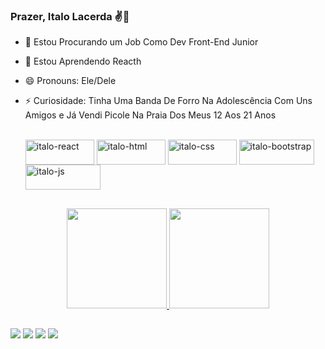 ### Prazer, Italo Lacerda ✌👋

- 🔭 Estou Procurando um Job Como Dev Front-End Junior
- 🌱 Estou Aprendendo Reacth
- 😄 Pronouns: Ele/Dele
- ⚡ Curiosidade: Tinha Uma Banda De Forro Na Adolescência Com Uns Amigos e Já Vendi Picole Na Praia Dos Meus 12 Aos 21 Anos


  
  <div style="display: inline-block;"><br>
    <img align="center" alt="italo-react" height="40" width="110" src="https://img.shields.io/badge/React-20232A?style=for-the-badge&logo=react&logoColor=61DAFB" />
   <img align="center" alt="italo-html" height="40" width="110" src="https://img.shields.io/badge/HTML5-E34F26?style=for-the-badge&logo=html5&logoColor=white" />
  <img align="center" alt="italo-css" height="40" width="110" src="https://img.shields.io/badge/CSS3-1572B6?style=for-the-badge&logo=css3&logoColor=white" />
  <img align="center" alt="italo-bootstrap" height="40" width="120" src="https://img.shields.io/badge/Bootstrap-563D7C?style=for-the-badge&logo=bootstrap&logoColor=white" />
  <img align="center" alt="italo-js" height="40" width="120" src="https://img.shields.io/badge/JavaScript-323330?style=for-the-badge&logo=javascript&logoColor=F7DF1E" />
  
</div>

##
<div align="center">
  
  <a href="https://github.com/ItaloLacerda">
    <img height="160em" src="https://github-readme-stats.vercel.app/api?username=ItaloLacerda&show_icons=true&theme=dracula&include_all_commits=true&count_private=true"/>
    <img height="160em" src="https://github-readme-stats.vercel.app/api/top-langs/?username=ItaloLacerda&layout=compact&langs_count=7&theme=dracula"/>
    </div>

  ##
  
  <div style="display: inline-block">
    <a href="https://www.linkedin.com/in/italo-lacerda-7421741b1" target="_blank"><img src="https://img.shields.io/badge/LinkedIn-0077B5?style=for-the-badge&logo=linkedin&logoColor=white" target="_blank"></a>
    <a href="https://api.whatsapp.com/send?phone=5581994786752&text=Precisa%20De%20Ajuda%20Com%20Algo%20S%C3%B3%20Falar%20%E2%9C%8C%F0%9F%98%89" target="_blank"><img src="https://img.shields.io/badge/WhatsApp-25D366?style=for-the-badge&logo=whatsapp&logoColor=white" target="_blank"></a>
    <a href="mailto:italojose917@gmail.com" target="_blank"><img src="https://img.shields.io/badge/Gmail-D14836?style=for-the-badge&logo=gmail&logoColor=white" target="_blank"></a>
    <a href="https://www.instagram.com/_i.lacerda_/" target="_blank"><img src="https://img.shields.io/badge/Instagram-E4405F?style=for-the-badge&logo=instagram&logoColor=white" target="_blank"></a>
       
  </div>
